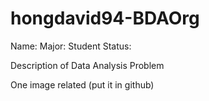 # hongdavid94-BDAOrg

Name:
Major:
Student Status:

Description of Data Analysis Problem

One image related (put it in github)

